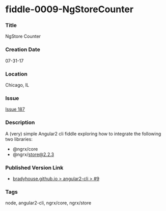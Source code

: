 fiddle-0009-NgStoreCounter
======


### Title

NgStore Counter


### Creation Date

07-31-17


### Location

Chicago, IL


### Issue

[Issue 187](https://github.com/bradyhouse/house/issues/187)


### Description

A (very) simple Angular2 cli fiddle exploring how to integrate the following two libraries:

  * @ngrx/core 
  * @ngrx/store@2.2.3


### Published Version Link

  * [bradyhouse.github.io > angular2-cli > #9](http://bradyhouse.github.io/angular2-cli/fiddle-0009-NgStoreCounter/#)


### Tags

node, angular2-cli, ngrx/core, ngrx/store

